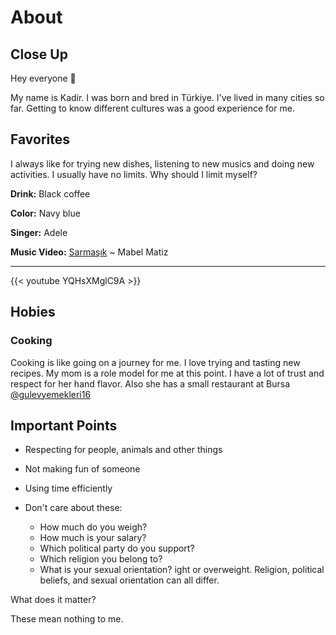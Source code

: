 # About


## Close Up

Hey everyone 👋

My name is Kadir. I was born and bred in Türkiye. I've lived in many cities so far. Getting to know different cultures was a good experience for me.

## Favorites

I always like for trying new dishes, listening to new musics and doing new activities. I usually have no limits. Why should I limit myself?

**Drink:** Black coffee

**Color:** Navy blue

**Singer:** Adele

**Music Video:** [Sarmaşık](https://youtu.be/weVh_KolH1E) ~ Mabel Matiz

---

{{< youtube YQHsXMglC9A >}}

## Hobies

### Cooking

Cooking is like going on a journey for me. I love trying and tasting new recipes. My mom is a role model for me at this point. I have a lot of trust and respect for her hand flavor. Also she has a small restaurant at Bursa [@gulevyemekleri16](https://www.instagram.com/gulevyemekleri16)

## Important Points

- Respecting for people, animals and other things

- Not making fun of someone

- Using time efficiently

- Don't care about these:
    - How much do you weigh?
    - How much is your salary?
    - Which political party do you support?
    - Which religion you belong to?
    - What is your sexual orientation?
      ight or overweight. Religion, political beliefs, and sexual orientation can all differ.

What does it matter?

These mean nothing to me.

